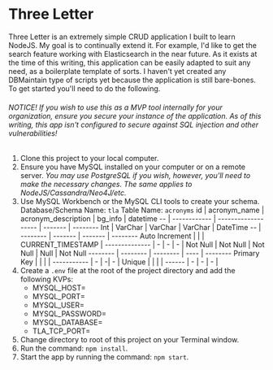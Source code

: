 # Three Letter

Three Letter is an extremely simple CRUD application I built to learn NodeJS. My goal is to continually extend it. For example, I'd like to get the search feature working with Elasticsearch in the near future. As it exists at the time of this writing, this application can be easily adapted to suit any need, as a boilerplate template of sorts. I haven't yet created any DBMaintain type of scripts yet because the application is still bare-bones. To get started you'll need to do the following.

###### NOTICE! If you wish to use this as a MVP tool internally for your organization, ensure you secure your instance of the application. As of this writing, this app isn't configured to secure against SQL injection and other vulnerabilities!

1. Clone this project to your local computer.
2. Ensure you have MySQL installed on your computer or on a remote server. _You may use PostgreSQL if you wish, however, you'll need to make the necessary changes. The same applies to NodeJS/Cassandra/Neo4J/etc._
3. Use MySQL Workbench or the MySQL CLI tools to create your schema.
   Database/Schema Name: `tla`
   Table Name: `acronyms`
   id | acronym_name | acronym_description | bg_info | datetime
   -- | ------------ | ------------------- | ------- | --------
   Int | VarChar | VarChar | VarChar | DateTime
   -- | -------- | ------- | ------- | --------
   Auto Increment | | | CURRENT_TIMESTAMP |
   -------------- | - | - | - |
   Not Null | Not Null | Not Null | Null | Not Null
   -------- | -------- | -------- | ---- | --------
   Primary Key | | | |
   ----------- | - | -| - |
   Unique | | | |
   ------ | - | - | - |
4. Create a `.env` file at the root of the project directory and add the following KVPs:
   * MYSQL_HOST=
   * MYSQL_PORT=
   * MYSQL_USER=
   * MYSQL_PASSWORD=
   * MYSQL_DATABASE=
   * TLA_TCP_PORT=
5. Change directory to root of this project on your Terminal window.
6. Run the command: `npm install`.
7. Start the app by running the command: `npm start`.
